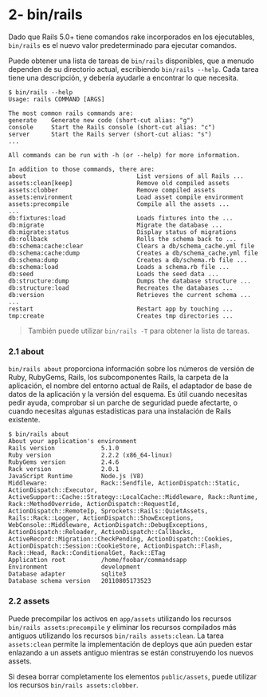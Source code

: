 # 2- bin/rails

Dado que Rails 5.0+ tiene comandos rake incorporados en los ejecutables, `bin/rails` es el nuevo valor predeterminado para ejecutar comandos.

Puede obtener una lista de tareas de `bin/rails` disponibles, que a menudo dependen de su directorio actual, escribiendo `bin/rails --help`. Cada tarea tiene una descripción, y debería ayudarle a encontrar lo que necesita.

```
$ bin/rails --help
Usage: rails COMMAND [ARGS]
 
The most common rails commands are:
generate    Generate new code (short-cut alias: "g")
console     Start the Rails console (short-cut alias: "c")
server      Start the Rails server (short-cut alias: "s")
...
 
All commands can be run with -h (or --help) for more information.
 
In addition to those commands, there are:
about                               List versions of all Rails ...
assets:clean[keep]                  Remove old compiled assets
assets:clobber                      Remove compiled assets
assets:environment                  Load asset compile environment
assets:precompile                   Compile all the assets ...
...
db:fixtures:load                    Loads fixtures into the ...
db:migrate                          Migrate the database ...
db:migrate:status                   Display status of migrations
db:rollback                         Rolls the schema back to ...
db:schema:cache:clear               Clears a db/schema_cache.yml file
db:schema:cache:dump                Creates a db/schema_cache.yml file
db:schema:dump                      Creates a db/schema.rb file ...
db:schema:load                      Loads a schema.rb file ...
db:seed                             Loads the seed data ...
db:structure:dump                   Dumps the database structure ...
db:structure:load                   Recreates the databases ...
db:version                          Retrieves the current schema ...
...
restart                             Restart app by touching ...
tmp:create                          Creates tmp directories ...
```

> También puede utilizar `bin/rails -T` para obtener la lista de tareas.

### 2.1 about

`bin/rails about` proporciona información sobre los números de versión de Ruby, RubyGems, Rails, los subcomponentes Rails, la carpeta de la aplicación, el nombre del entorno actual de Rails, el adaptador de base de datos de la aplicación y la versión del esquema. Es útil cuando necesitas pedir ayuda, comprobar si un parche de seguridad puede afectarte, o cuando necesitas algunas estadísticas para una instalación de Rails existente.

```
$ bin/rails about
About your application's environment
Rails version             5.1.0
Ruby version              2.2.2 (x86_64-linux)
RubyGems version          2.4.6
Rack version              2.0.1
JavaScript Runtime        Node.js (V8)
Middleware:               Rack::Sendfile, ActionDispatch::Static, ActionDispatch::Executor, ActiveSupport::Cache::Strategy::LocalCache::Middleware, Rack::Runtime, Rack::MethodOverride, ActionDispatch::RequestId, ActionDispatch::RemoteIp, Sprockets::Rails::QuietAssets, Rails::Rack::Logger, ActionDispatch::ShowExceptions, WebConsole::Middleware, ActionDispatch::DebugExceptions, ActionDispatch::Reloader, ActionDispatch::Callbacks, ActiveRecord::Migration::CheckPending, ActionDispatch::Cookies, ActionDispatch::Session::CookieStore, ActionDispatch::Flash, Rack::Head, Rack::ConditionalGet, Rack::ETag
Application root          /home/foobar/commandsapp
Environment               development
Database adapter          sqlite3
Database schema version   20110805173523
```

### 2.2 assets

Puede precompilar los activos en `app/assets` utilizando los recursos `bin/rails assets:precompile` y eliminar los recursos compilados más antiguos utilizando los recursos `bin/rails assets:clean`. La tarea `assets:clean` permite la implementación de deploys que aún pueden estar enlazando a un assets antiguo mientras se están construyendo los nuevos assets.

Si desea borrar completamente los elementos `public/assets`, puede utilizar los recursos `bin/rails assets:clobber`.

